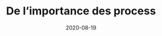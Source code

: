 ---
title: De l’importance des process
date: 2020-08-19
excerpt: |
  Les process sont une partie importante de la vie d’une équipe. Leur mise est place est souvent reportée par manque de temps. L’outillage et la documentation sont les clés pour réussir la mise en place de processus automatisés
tags: [pro, i-run]
affiliatelink: https://blog.i-run.si/posts/silife/2020-07-24-de-l-importance-des-process/
---